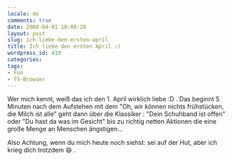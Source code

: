 ```yaml
---
locale: de
comments: true
date: 2008-04-01 18:09:28
layout: post
slug: ich-liebe-den-ersten-april
title: Ich liebe den ersten April :)
wordpress_id: 419
categories:
tags:
- Fun
- TV-Browser
---
```


Wer mich kennt, weiß das ich den 1. April wirklich liebe :D . Das beginnt 5
Minuten nach dem Aufstehen mit dem "Oh, wir können nichts frühstücken, die
Milch ist alle" geht dann über die Klassiker : "Dein Schuhband ist offen" oder
"Du hast da was im Gesicht" bis zu richtig netten Aktionen die eine große Menge
an Menschen ängstigen...

Also Achtung, wenn du mich heute noch siehst: sei auf der Hut, aber ich krieg
dich trotzdem :smile: .
